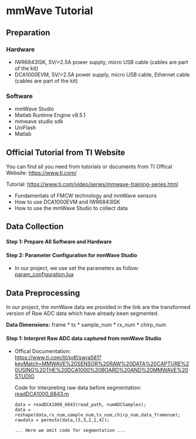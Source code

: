 # mmWave Tutorial

## Preparation

### Hardware

- IWR6843ISK, 5V/>2.5A power supply, micro USB cable (cables are part of the kit)
- DCA1000EVM, 5V/>2.5A power supply, micro USB cable, Ethernet cable (cables are part of the kit)  

### Software

- mmWave Studio 
- Matlab Runtime Engine v8.5.1
- mmwave studio sdk
- UniFlash  
- Matlab  

## Official Tutorial from TI Website

You can find all you need from tutorials or documents from TI Offical Website:  https://www.ti.com/

Tutorial:
https://www.ti.com/video/series/mmwave-training-series.html 

<ul>
    <li>Fundamentals of FMCW technology and mmWave sensors </li>
    <li> How to use DCA1000EVM and IWR6843ISK </li>
    <li >How to use the mmWave Studio to collect data </li>
</ul>



## Data Collection

#### Step 1: Prepare All Software and Hardware

#### Step 2: Parameter Configuration for mmWave Studio
- In our project, we use set the parameters as follow: 
[param_configuration.lua](./assets/param_configuration.lua)

## Data Preprocessing
In our project, the mmWave data we provided in the link are the transformed version of Raw ADC data which have already been segmented.

**Data Dimensions:** 
frame * tx * sample_num * rx_num * chirp_num


#### Step 1: Interpret Raw ADC data captured from mmWave Studio

- Offical Documentation:\
https://www.ti.com/lit/pdf/swra581?keyMatch=MMWAVE%20SENSOR%20RAW%20DATA%20CAPTURE%20USING%20THE%20DCA1000%20BOARD%20AND%20MMWAVE%20STUDIO


   Code for interpreting raw data before segmentation:
   [readDCA1000_6843.m](./assets/readDCA1000_6843.m)

    ```
    data = readDCA1000_6843(read_path, numADCSamples);
    data = reshape(data,rx_num,sample_num,tx_num,chirp_num,data_framenum);
    rawdata = permute(data,[5,3,2,1,4]);    

    ... Here we omit code for segmentation ...
    ```

